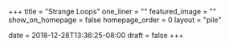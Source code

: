 +++
title = "Strange Loops"
one_liner = ""
featured_image = ""
show_on_homepage = false
homepage_order = 0
layout = "pile"

date = 2018-12-28T13:36:25-08:00
draft = false
+++
